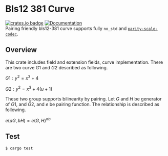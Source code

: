 # Bls12 381 Curve
[![crates.io badge](https://img.shields.io/crates/v/zero-bls12-381.svg)](https://crates.io/crates/zero-bls12-381) [![Documentation](https://docs.rs/zero-bls12-381/badge.svg)](https://docs.rs/zero-bls12-381)  
Pairing friendly bls12-381 curve supports fully `no_std` and [`parity-scale-codec`](https://github.com/paritytech/parity-scale-codec).

## Overview
This crate includes field and extension fields, curve implementation. There are two curve $G1$ and $G2$ described as following.

$G1: y^2 = x^3 + 4$

$G2: y^2 = x^3 + 4(u + 1)$

These two group supports bilinearity by pairing. Let $G$ and $H$ be generator of $G1$, and $G2$, and $e$ be pairing function. The relationship is described as following.

$e(aG, bH) = e(G, H)^{ab}$

## Test

```shell
$ cargo test
```
